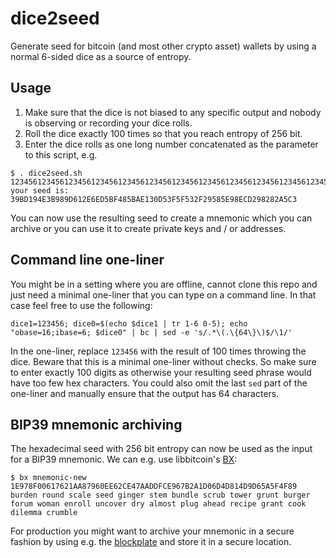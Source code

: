 # dice2seed
Generate seed for bitcoin (and most other crypto asset) wallets by using a normal 6-sided dice as a source of entropy.

## Usage
1. Make sure that the dice is not biased to any specific output and nobody is observing or recording your dice rolls.
2. Roll the dice exactly 100 times so that you reach entropy of 256 bit.
3. Enter the dice rolls as one long number concatenated as the parameter to this script, e.g.
```
$ . dice2seed.sh 1234561234561234561234561234561234561234561234561234561234561234561234561234561234561234561234561234
your seed is:
39BD194E3B989D612E6ED5BF485BAE130D53F5F532F29585E98ECD298282A5C3
```
You can now use the resulting seed to create a mnemonic which you can archive or you can use it to create private keys and / or addresses.

## Command line one-liner
You might be in a setting where you are offline, cannot clone this repo and just need a minimal one-liner that you can type on a command line. In that case feel free to use the following:
```
dice1=123456; dice0=$(echo $dice1 | tr 1-6 0-5); echo "obase=16;ibase=6; $dice0" | bc | sed -e 's/.*\(.\{64\}\)$/\1/'
```

In the one-liner, replace `123456` with the result of 100 times throwing the dice. Beware that this is a minimal one-liner without checks. So make sure to enter exactly 100 digits as otherwise your resulting seed phrase would have too few hex characters. You could also omit the last `sed` part of the one-liner and manually ensure that the output has 64 characters.

## BIP39 mnemonic archiving
The hexadecimal seed with 256 bit entropy can now be used as the input for a BIP39 mnemonic. We can e.g. use libbitcoin's [BX](https://github.com/libbitcoin/libbitcoin-explorer/wiki/bx-mnemonic-new):
```
$ bx mnemonic-new 1E978F00617621AA87960EE62CE47AADDFCE967B2A1D06D4D814D9D65A5F4F89
burden round scale seed ginger stem bundle scrub tower grunt burger forum woman enroll uncover dry almost plug ahead recipe grant cook dilemma crumble
```
For production you might want to archive your mnemonic in a secure fashion by using e.g. the [blockplate](https://www.blockplate.com/) and store it in a secure location.
